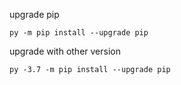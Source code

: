 upgrade pip
```
py -m pip install --upgrade pip
```
upgrade with other version
```
py -3.7 -m pip install --upgrade pip
```
